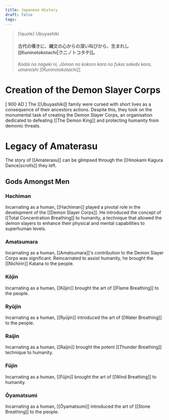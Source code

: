 ```yaml
---
title: Japanese History
draft: false
tags:
---
```


> [!quote] Ubuyashiki
> 
> #### 古代の嘆きに、縄文の心からの深い叫びから、生まれし[[Kuninotokotachi|クニノトコタチ]]。
> *Kodai no nageki ni, Jōmon no kokoro kara no fukai sakebi kara, umareishi [[Kuninotokotachi]].*
> 

# Creation of the Demon Slayer Corps 
[ 900 AD ]
The [[Ubuyashiki]] family were cursed with short lives as a consequence of their ancestors actions. Despite this, they took on the monumental task of creating the Demon Slayer Corps, an organisation dedicated to defeating [[The Demon King]] and protecting humanity from demonic threats.

# Legacy of Amaterasu 
The story of [[Amaterasu]] can be glimpsed through the [[Hinokami Kagura Dance|scrolls]] they left. 

## Gods Amongst Men

### Hachiman

Incarnating as a human, [[Hachiman]] played a pivotal role in the development of the [[Demon Slayer Corps]]. He introduced the concept of [[Total Concentration Breathing]] to humanity, a technique that allowed the demon slayers to enhance their physical and mental capabilities to superhuman levels.

### Amatsumara

Incarnating as a human, [[Amatsumara]]'s contribution to the Demon Slayer Corps was significant. Reincarnated to assist humanity, he brought the [[Nichirin]] Katana to the people.

### Kōjin

Incarnating as a human, [[Kōjin]] brought the art of [[Flame Breathing]] to the people.

### Ryūjin

Incarnating as a human, [[Ryūjin]] introduced the art of [[Water Breathing]] to the people.

### Raijin

Incarnating as a human, [[Raijin]] brought the potent [[Thunder Breathing]] technique to humanity.

### Fūjin

Incarnating as a human, [[Fūjin]] brought the art of [[Wind Breathing]] to humanity.

### Ōyamatsumi

Incarnating as a human, [[Ōyamatsumi]] introduced the art of [[Stone Breathing]] to the people.
